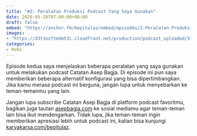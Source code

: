 ```yaml
---
title: "#2: Peralatan Produksi Podcast Yang Saya Gunakan"
date: 2020-05-26T07:00:00+08:00
draft: false
embed: "https://anchor.fm/bepitulaz/embed/episodes/2-Peralatan-Produksi-Podcast-Yang-Saya-Gunakan-eehjah/a-a29rfs6"
images:
- "https://d3t3ozftmdmh3i.cloudfront.net/production/podcast_uploaded/5796566/5796566-1590379110975-07f35a3d3e50e.jpg"
categories:
- Hobi
---
```


Episode kedua saya menjelaskan beberapa peralatan yang saya gunakan untuk melakukan podcast Catatan Asep Bagja. Di episode ini pun saya memberikan beberapa alternatif konfigurasi yang bisa dipertimbangkan. Jika kamu merasa podcast ini berguna, jangan lupa untuk menyebarkan ke teman-temanmu yang lain.

Jangan lupa subscribe Catatan Asep Bagja di platform podcast favoritmu, bagikan juga tautan [asepbagja.com](https://asepbagja.com) ke sosial mediamu agar teman-teman lain bisa ikut mendengarkan. Tidak lupa, jika teman-teman ingin memberikan apresiasi lebih untuk podcast ini, kalian bisa kunjungi [karyakarsa.com/bepitulaz](https://karyakarsa.com/bepitulaz).
